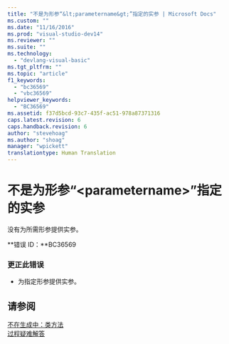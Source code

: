 ```yaml
---
title: "不是为形参“&lt;parametername&gt;”指定的实参 | Microsoft Docs"
ms.custom: ""
ms.date: "11/16/2016"
ms.prod: "visual-studio-dev14"
ms.reviewer: ""
ms.suite: ""
ms.technology: 
  - "devlang-visual-basic"
ms.tgt_pltfrm: ""
ms.topic: "article"
f1_keywords: 
  - "bc36569"
  - "vbc36569"
helpviewer_keywords: 
  - "BC36569"
ms.assetid: f37d5bcd-93c7-435f-ac51-978a87371316
caps.latest.revision: 6
caps.handback.revision: 6
author: "stevehoag"
ms.author: "shoag"
manager: "wpickett"
translationtype: Human Translation
---
```

# 不是为形参“&lt;parametername&gt;”指定的实参
没有为所需形参提供实参。  
  
 **错误 ID：**BC36569  
  
### 更正此错误  
  
-   为指定形参提供实参。  
  
## 请参阅  
 [不在生成中：类方法](http://msdn.microsoft.com/zh-cn/326214bb-6367-48e7-bb24-714844791400)   
 [过程疑难解答](../../visual-basic/programming-guide/language-features/procedures/troubleshooting-procedures.md)